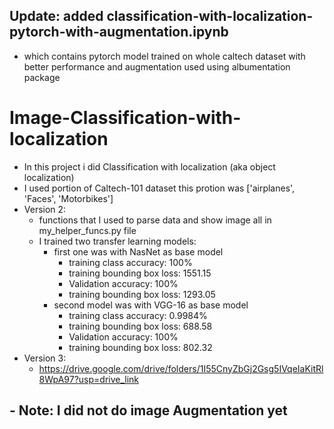 ## Update: added classification-with-localization-pytorch-with-augmentation.ipynb
- which contains pytorch model trained on whole caltech dataset with better performance and augmentation used using albumentation package
# Image-Classification-with-localization
- In this project i did Classification with localization (aka object localization)
- I used portion of Caltech-101 dataset this protion was ['airplanes', 'Faces', 'Motorbikes']
- Version 2: 
  - functions that I used to parse data and show image all in my_helper_funcs.py file
  - I trained two transfer learning models:
    - first one was with NasNet as base model
      - training class accuracy: 100%
      - training bounding box loss: 1551.15
      - Validation accuracy: 100%
      - training bounding box loss: 1293.05
    - second model was with VGG-16 as base model
      - training class accuracy: 0.9984%
      - training bounding box loss: 688.58
      - Validation accuracy: 100%
      - training bounding box loss: 802.32
- Version 3:
  - https://drive.google.com/drive/folders/1I55CnyZbGj2Gsg5IVqeIaKitRl8WpA97?usp=drive_link  
## - Note: I did not do image Augmentation yet
